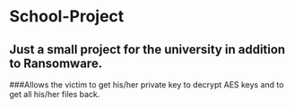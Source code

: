 # School-Project

## Just a small project for the university in addition to Ransomware.

###Allows the victim to get his/her private key to decrypt AES keys and to get all his/her files back.
